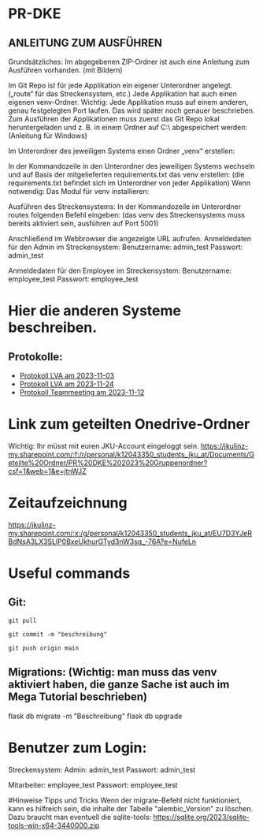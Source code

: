 # PR-DKE
## ANLEITUNG ZUM AUSFÜHREN
Grundsätzliches:
Im abgegebenen ZIP-Ordner ist auch eine Anleitung zum Ausführen vorhanden. (mit Bildern) 

Im Git Repo ist für jede Applikation ein eigener Unterordner angelegt. („route“ für das Streckensystem, etc.)
Jede Applikation hat auch einen eigenen venv-Ordner.
Wichtig: Jede Applikation muss auf einem anderen, genau festgelegten Port laufen. Das wird später noch genauer beschrieben.
Zum Ausführen der Applikationen muss zuerst das Git Repo lokal heruntergeladen und z. B. in einem Ordner auf C:\ abgespeichert werden: (Anleitung für Windows)
 
 

Im Unterordner des jeweiligen Systems einen Ordner „venv“ erstellen:
 

In der Kommandozeile in den Unterordner des jeweiligen Systems wechseln und auf Basis der mitgelieferten requirements.txt das venv erstellen: (die requirements.txt befindet sich im Unterordner von jeder Applikation)
Wenn notwendig: Das Modul für venv installieren:
 
 
 
 

Ausführen des Streckensystems:
In der Kommandozeile im Unterordner routes folgenden Befehl eingeben: (das venv des Streckensystems muss bereits aktiviert sein, ausführen auf Port 5001)
 
Anschließend im Webbrowser die angezeigte URL aufrufen.
Anmeldedaten für den Admin im Streckensystem:
Benutzername: admin_test
Passwort: admin_test

Anmeldedaten für den Employee im Streckensystem:
Benutzername: employee_test
Passwort: employee_test

# Hier die anderen Systeme beschreiben.


## Protokolle:
- [Protokoll LVA am 2023-11-03](https://jkulinz-my.sharepoint.com/:w:/r/personal/k12043350_students_jku_at/_layouts/15/Doc.aspx?sourcedoc=%7B5B114373-C146-44DA-BEBF-F56F17647E81%7D&file=Protokoll%20LVA%20am%202023-11-03.docx&action=default&mobileredirect=true)
- [Protokoll LVA am 2023-11-24](https://jkulinz-my.sharepoint.com/:w:/r/personal/k12043350_students_jku_at/_layouts/15/Doc.aspx?sourcedoc=%7B9D29063B-9DE0-4758-90DA-2F09541D9204%7D&file=Protokoll%20LVA%20am%202023-11-24.docx&action=default&mobileredirect=true)
- [Protokoll Teammeeting am 2023-11-12](https://jkulinz-my.sharepoint.com/:w:/r/personal/k12043350_students_jku_at/_layouts/15/Doc.aspx?sourcedoc=%7B19A234E5-14E7-42F9-BB67-8BBA423D6E68%7D&file=Protokoll%20Teammeeting%20am%202023-11-12.docx&action=default&mobileredirect=true)

# Link zum geteilten Onedrive-Ordner
Wichtig: Ihr müsst mit euren JKU-Account eingeloggt sein.
https://jkulinz-my.sharepoint.com/:f:/r/personal/k12043350_students_jku_at/Documents/Geteilte%20Ordner/PR%20DKE%202023%20Gruppenordner?csf=1&web=1&e=jtnWJZ

# Zeitaufzeichnung
https://jkulinz-my.sharepoint.com/:x:/g/personal/k12043350_students_jku_at/EU7D3YJeRBdNsA3LX3SLlP0BxeUkhurGTyd3nW3sq_-76A?e=NufeLn

# Useful commands
## Git:
`git pull`

`git commit -m "beschreibung"`

`git push origin main`

## Migrations: (Wichtig: man muss das venv aktiviert haben, die ganze Sache ist auch im Mega Tutorial beschrieben)
flask db migrate -m "Beschreibung"
flask db upgrade


# Benutzer zum Login:
Streckensystem:
Admin: admin_test
Passwort: admin_test

Mitarbeiter: employee_test
Passwort: employee_test

#Hinweise Tipps und Tricks
Wenn der migrate-Befehl nicht funktioniert, kann es hilfreich sein, die inhalte der Tabelle "alembic_Version" zu löschen. Dazu braucht man eventuell die sqlite-tools: https://sqlite.org/2023/sqlite-tools-win-x64-3440000.zip




